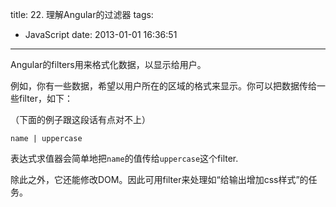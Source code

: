 title: 22. 理解Angular的过滤器
tags:
  - JavaScript
date: 2013-01-01 16:36:51
---

Angular的filters用来格式化数据，以显示给用户。

例如，你有一些数据，希望以用户所在的区域的格式来显示。你可以把数据传给一些filter，如下：

（下面的例子跟这段话有点对不上）

    name | uppercase

表达式求值器会简单地把`name`的值传给`uppercase`这个filter.

除此之外，它还能修改DOM。因此可用filter来处理如“给输出增加css样式”的任务。